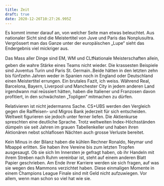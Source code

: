 ```yaml
---
title: Zeit
draft: true
date: 2020-12-26T10:27:26.995Z
---
```

Es kommt immer darauf an, von welcher Seite man etwas beleuchtet. Aus nationaler Sicht sind die Meistertitel von Juve und Paris das Nonplusultra. Vergrössert man das Ganze unter der europäischen „Lupe“ sieht das Endergebnis viel mickriger aus. 

Das Mass aller Dinge sind EM, WM und CL❗️Nationale Meisterschaften allein, geben die wahre Stärke eines Teams nicht wieder. Die krassesten Beispiele sind Juventus Turin und Paris St. Germain..Beide hätten in den letzten zehn bis fünfzehn Jahren weder in Spanien noch in England oder Deutschland einen Meistertitel errungen. Ein brutales Fazit, ich weiss. Während Real, Barcelona, Bayern, Liverpool und Manchester City in jedem anderen Land irgendwann mal reüssiert hätten, haben die Italiener und Franzosen davon profitiert, in den schwächsten „Topligen“ mitmachen zu dürfen.

Relativieren ist nicht jedermanns Sache. CS+UBS werden den Vergleich gegen die Raiffeisen- und Migros Bank jederzeit für sich entscheiden. Weltweit figurieren sie jedoch unter ferner liefen. Die Aktienkurse spreschten eine deutliche Sprache. Trotz weltweiten Index-Höchsständen dümpeln sie seit Jahren im grauen Tabellenkeller und haben ihren Aktionären nebst schlaflosen Nächten auch grosse Verluste bereitet.

Kein Minus in der Bilanz haben die kühlen Rechner Ronaldo, Neymar und Mbappé erlitten. Sie haben ihre Vereine bis zum letzten Tropfen ausgesaugt. Ob sie sich Im Innersten je gefragt haben, ob ihr Handeln mit ihrem Streben nach Ruhm vereinbar ist, steht auf einem anderen Blatt Papier geschrieben. Am Ende ihrer Karriere werden sie sich fragen, auf was sie wegen des Mammons verzichtet haben. Diese einmaligen Momente in einem Champions League Finale sind mit Geld nicht aufzuwiegen. Vor allem, wenn man schon so viel hat wie sie.